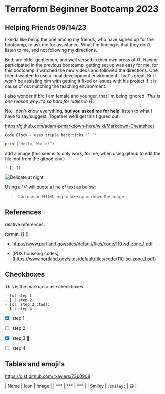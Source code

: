 # Terraform Beginner Bootcamp 2023


## Helping Friends 09/14/23
I kinda like being the one among my friends, who have signed up for the bootcamp, to ask me for 
assistance.  What I'm finding is that they don't listen to me, and not following my directions.

Both are older gentlemen, and well versed in their own areas of IT. Having participated
in the previous bootcamp, getting set up was easy for me, for this bootcamp.  I watched the new 
videos and followed the directions. One friend wanted to use a local development enviromnent.
That's great.  But I won't be assisting him with getting it fixed or issues with his project
if it is cause of not matching the teaching environment.

I also wonder if b/c I am female and younger, that I'm being ignored.
*This is one reason why it's so hard for ladies in IT.* 

No, I don't know everything, **but you asked me for help**; listen to what I have to say/suggest.
Together we'll get this figured out.

https://github.com/adam-p/markdown-here/wiki/Markdown-Cheatsheet

```
Code Block - uses triple back ticks '```' 
```

```python
print("Hello, World!")
```

add a image  (this seems to only work, for me, when using github to edit the file, not from the gitpod env.)

```! [Delicate at night] (https://github.com/shanmorton-bootcamp/terraform-beginner-bootcamp-2023/assets/125090413/e10c3715-0083-42a5-aa57-249400aeb16a)
! [] ()
```

![Delicate at night](https://github.com/shanmorton-bootcamp/terraform-beginner-bootcamp-2023/assets/125090413/e10c3715-0083-42a5-aa57-249400aeb16a)

Using a '>' will quote a line of text as below:

>Can use an HTML img to size up or down the image 

## References
relative references:

 format:  [] ()

- https://www.portland.gov/sites/default/files/code/110-sd-zone_1.pdf

- [PDX houseing codes] (https://www.portland.gov/sites/default/files/code/110-sd-zone_1.pdf)

## Checkboxes

This is the markup to use checkboxes
```
- [x] step 1
- [ ] step 2
- [x]  step 3 :tada:
- [ ] step 4
```

- [x] step 1
- [ ] step 2
- [x]  step 3 :tada:
- [ ] step 4


## Tables and emoji's
https://gist.github.com/rxaviers/7360908

| Name | Icon | Image |
| *** | *** | *** |
| Smiley | `:smiley:` | :smiley: |
